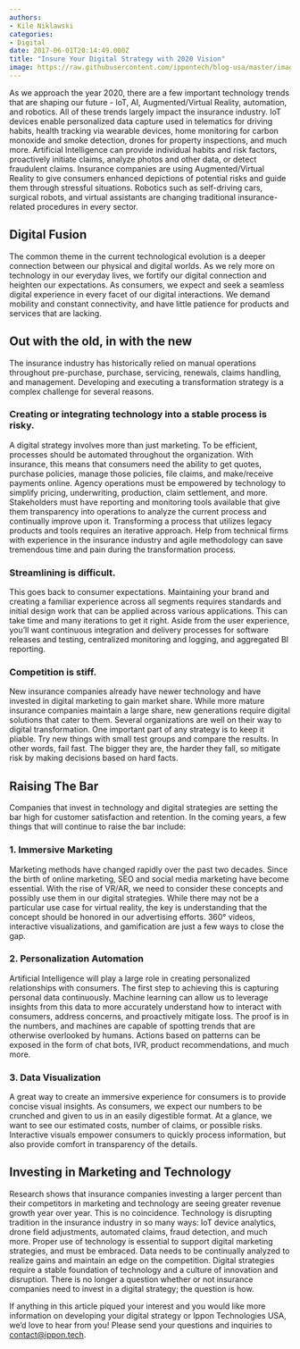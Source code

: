 ```yaml
---
authors:
- Kile Niklawski
categories:
- Digital
date: 2017-06-01T20:14:49.000Z
title: "Insure Your Digital Strategy with 2020 Vision"
image: https://raw.githubusercontent.com/ippontech/blog-usa/master/images/2017/06/Digital-Insurance-Sponsored-Content-Option-2.png
---
```


As we approach the year 2020, there are a few important technology trends that are shaping our future - IoT, AI, Augmented/Virtual Reality, automation, and robotics. All of these trends largely impact the insurance industry. IoT devices enable personalized data capture used in telematics for driving habits, health tracking via wearable devices, home monitoring for carbon monoxide and smoke detection, drones for property inspections, and much more. Artificial Intelligence can provide individual habits and risk factors, proactively initiate claims, analyze photos and other data, or detect fraudulent claims. Insurance companies are using Augmented/Virtual Reality to give consumers enhanced depictions of potential risks and guide them through stressful situations. Robotics such as self-driving cars, surgical robots, and virtual assistants are changing traditional insurance-related procedures in every sector.

<h2>Digital Fusion</h2>
The common theme in the current technological evolution is a deeper connection between our physical and digital worlds. As we rely more on technology in our everyday lives, we fortify our digital connection and heighten our expectations. As consumers, we expect and seek a seamless digital experience in every facet of our digital interactions. We demand mobility and constant connectivity, and have little patience for products and services that are lacking.
 
<h2>Out with the old, in with the new</h2>
The insurance industry has historically relied on manual operations throughout pre-purchase, purchase, servicing, renewals, claims handling, and management. Developing and executing a transformation strategy is a complex challenge for several reasons. 
<h3>Creating or integrating technology into a stable process is risky.</h3> 
A digital strategy involves more than just marketing. To be efficient, processes should be automated throughout the organization. With insurance, this means that consumers need the ability to get quotes, purchase policies, manage those policies, file claims, and make/receive payments online. Agency operations must be empowered by technology to simplify pricing, underwriting, production, claim settlement, and more. Stakeholders must have reporting and monitoring tools available that give them transparency into operations to analyze the current process and continually improve upon it. Transforming a process that utilizes legacy products and tools requires an iterative approach. Help from technical firms with experience in the insurance industry and agile methodology can save tremendous time and pain during the transformation process. 
<h3>Streamlining is difficult.</h3>
This goes back to consumer expectations. Maintaining your brand and creating a familiar experience across all segments requires standards and initial design work that can be applied across various applications. This can take time and many iterations to get it right. Aside from the user experience, you’ll want continuous integration and delivery processes for software releases and testing, centralized monitoring and logging, and aggregated BI reporting.
<h3>Competition is stiff.</h3>
New insurance companies already have newer technology and have invested in digital marketing to gain market share. While more mature insurance companies maintain a large share, new generations require digital solutions that cater to them. Several organizations are well on their way to digital transformation. One important part of any strategy is to keep it pliable. Try new things with small test groups and compare the results. In other words, fail fast. The bigger they are, the harder they fall, so mitigate risk by making decisions based on hard facts.
 
<h2>Raising The Bar</h2>
Companies that invest in technology and digital strategies are setting the bar high for customer satisfaction and retention. In the coming years, a few things that will continue to raise the bar include:
<h3>1. Immersive Marketing</h3>
Marketing methods have changed rapidly over the past two decades. Since the birth of online marketing, SEO and social media marketing have become essential. With the rise of VR/AR, we need to consider these concepts and possibly use them in our digital strategies. While there may not be a particular use case for virtual reality, the key is understanding that the concept should be honored in our advertising efforts. 360° videos, interactive visualizations, and gamification are just a few ways to close the gap.
<h3>2. Personalization Automation</h3>
Artificial Intelligence will play a large role in creating personalized relationships with consumers. The first step to achieving this is capturing personal data continuously. Machine learning can allow us to leverage insights from this data to more accurately understand how to interact with consumers, address concerns, and proactively mitigate loss. The proof is in the numbers, and machines are capable of spotting trends that are otherwise overlooked by humans. Actions based on patterns can be exposed in the form of chat bots, IVR, product recommendations, and much more.
<h3>3. Data Visualization</h3>
A great way to create an immersive experience for consumers is to provide concise visual insights. As consumers, we expect our numbers to be crunched and given to us in an easily digestible format. At a glance, we want to see our estimated costs, number of claims, or possible risks. Interactive visuals empower consumers to quickly process information, but also provide comfort in transparency of the details.
 
 
<h2>Investing in Marketing and Technology</h2>
Research shows that insurance companies investing a larger percent than their competitors in marketing and technology are seeing greater revenue growth year over year. This is no coincidence. Technology is disrupting tradition in the insurance industry in so many ways: IoT device analytics, drone field adjustments, automated claims, fraud detection, and much more. Proper use of technology is essential to support  digital marketing strategies, and must be embraced. Data needs to be continually analyzed to realize gains and maintain an edge on the competition. Digital strategies require a stable foundation of technology and a culture of innovation and disruption. There is no longer a question whether or not insurance companies need to invest in a digital strategy; the question is how.
 
If anything in this article piqued your interest and you would like more information on developing your digital strategy or Ippon Technologies USA, we’d love to hear from you! Please send your questions and inquiries to contact@ippon.tech.
